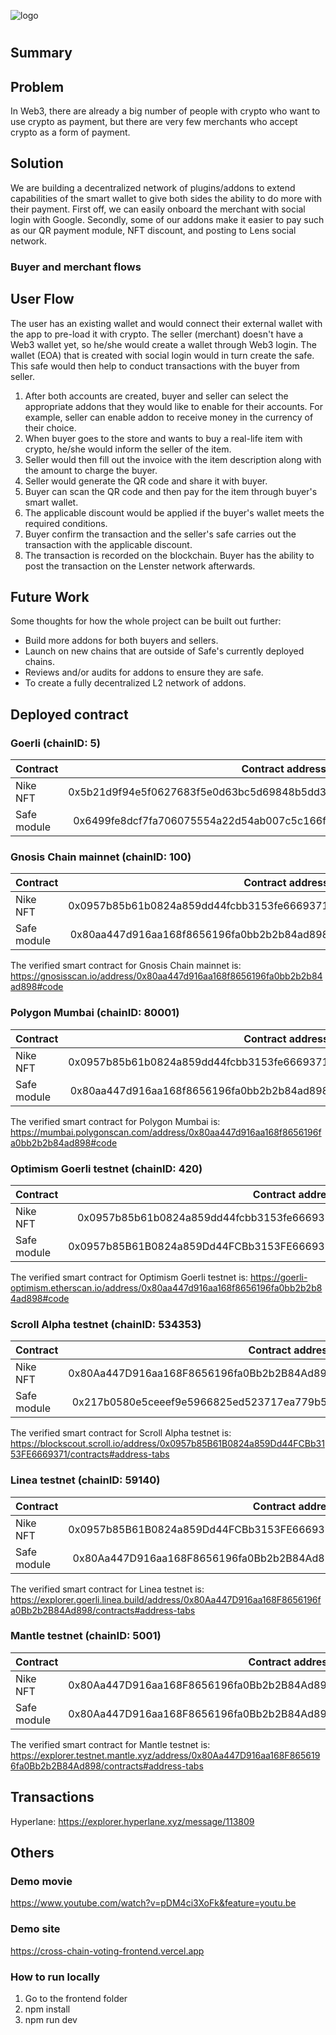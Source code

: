 ![logo]()

# <Project name>

## Summary

## Problem
In Web3, there are already a big number of people with crypto who want to use crypto as payment, but there are very few merchants who accept crypto as a form of payment.
## Solution
We are building a decentralized network of plugins/addons to extend capabilities of the smart wallet to give both sides the ability to do more with their payment. First off, we can easily onboard the merchant with social login with Google. Secondly, some of our addons make it easier to pay such as our QR payment module, NFT discount, and posting to Lens social network.


### Buyer and merchant flows


## User Flow
The user has an existing wallet and would connect their external wallet with the app to pre-load it with crypto. The seller (merchant) doesn't have a Web3 wallet yet, so he/she would create a wallet through Web3 login. The wallet (EOA) that is created with social login would in turn create the safe. This safe would then help to conduct transactions with the buyer from seller.
1. After both accounts are created, buyer and seller can select the appropriate addons that they would like to enable for their accounts. For example, seller can enable addon to receive money in the currency of their choice.
2. When buyer goes to the store and wants to buy a real-life item with crypto, he/she would inform the seller of the item.
3. Seller would then fill out the invoice with the item description along with the amount to charge the buyer.
4. Seller would generate the QR code and share it with buyer.
5. Buyer can scan the QR code and then pay for the item through buyer's smart wallet.
6. The applicable discount would be applied if the buyer's wallet meets the required conditions.
7. Buyer confirm the transaction and the seller's safe carries out the transaction with the applicable discount.
8. The transaction is recorded on the blockchain. Buyer has the ability to post the transaction on the Lenster network afterwards.

## Future Work
Some thoughts for how the whole project can be built out further:
- Build more addons for both buyers and sellers.
- Launch on new chains that are outside of Safe's currently deployed chains.
- Reviews and/or audits for addons to ensure they are safe.
- To create a fully decentralized L2 network of addons.

## Deployed contract

### Goerli (chainID: 5)

| Contract |                           Contract address |
| :------- | -----------------------------------------: |
| Nike NFT    | 0x5b21d9f94e5f0627683f5e0d63bc5d69848b5dd3 |
| Safe module | 0x6499fe8dcf7fa706075554a22d54ab007c5c166f |

### Gnosis Chain mainnet (chainID: 100)

| Contract    |                           Contract address |
| :---------- | -----------------------------------------: |
| Nike NFT    | 0x0957b85b61b0824a859dd44fcbb3153fe6669371 |
| Safe module | 0x80aa447d916aa168f8656196fa0bb2b2b84ad898 |
The verified smart contract for Gnosis Chain mainnet is:
https://gnosisscan.io/address/0x80aa447d916aa168f8656196fa0bb2b2b84ad898#code

### Polygon Mumbai (chainID: 80001)

| Contract    |                           Contract address |
| :---------- | -----------------------------------------: |
| Nike NFT    | 0x0957b85b61b0824a859dd44fcbb3153fe6669371 |
| Safe module | 0x80aa447d916aa168f8656196fa0bb2b2b84ad898 |
The verified smart contract for Polygon Mumbai is:
https://mumbai.polygonscan.com/address/0x80aa447d916aa168f8656196fa0bb2b2b84ad898#code

### Optimism Goerli testnet (chainID: 420)

| Contract    |                           Contract address |
| :---------- | -----------------------------------------: |
| Nike NFT    | 0x0957b85b61b0824a859dd44fcbb3153fe6669371 |
| Safe module | 0x0957b85B61B0824a859Dd44FCBb3153FE6669371 |
The verified smart contract for Optimism Goerli testnet is:
https://goerli-optimism.etherscan.io/address/0x80aa447d916aa168f8656196fa0bb2b2b84ad898#code

### Scroll Alpha testnet (chainID: 534353)

| Contract    |                           Contract address |
| :---------- | -----------------------------------------: |
| Nike NFT    | 0x80Aa447D916aa168F8656196fa0Bb2b2B84Ad898 |
| Safe module | 0x217b0580e5ceeef9e5966825ed523717ea779b5d |
The verified smart contract for Scroll Alpha testnet is:
https://blockscout.scroll.io/address/0x0957b85B61B0824a859Dd44FCBb3153FE6669371/contracts#address-tabs

### Linea testnet (chainID: 59140)

| Contract    |                           Contract address |
| :---------- | -----------------------------------------: |
| Nike NFT    | 0x0957b85B61B0824a859Dd44FCBb3153FE6669371 |
| Safe module | 0x80Aa447D916aa168F8656196fa0Bb2b2B84Ad898 |
The verified smart contract for Linea testnet is:
https://explorer.goerli.linea.build/address/0x80Aa447D916aa168F8656196fa0Bb2b2B84Ad898/contracts#address-tabs

### Mantle testnet (chainID: 5001)

| Contract    |                           Contract address |
| :---------- | -----------------------------------------: |
| Nike NFT    | 0x80Aa447D916aa168F8656196fa0Bb2b2B84Ad898 |
| Safe module | 0x80Aa447D916aa168F8656196fa0Bb2b2B84Ad898 |
The verified smart contract for Mantle testnet is:
https://explorer.testnet.mantle.xyz/address/0x80Aa447D916aa168F8656196fa0Bb2b2B84Ad898/contracts#address-tabs

## Transactions

Hyperlane: https://explorer.hyperlane.xyz/message/113809

## Others

### Demo movie
https://www.youtube.com/watch?v=pDM4ci3XoFk&feature=youtu.be

### Demo site
https://cross-chain-voting-frontend.vercel.app

### How to run locally
1. Go to the frontend folder
2. npm install
3. npm run dev
